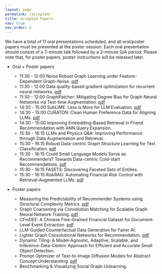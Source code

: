 ```yaml
---
layout: page
permalink: /accepted/
title: Accepted Papers
nav: true
nav_order: 4
---
```


We have a total of 11 oral presentations scheduled, and all oral/poster papers must be presented at the poster session. Each oral presentation should consist of a 7-minute talk followed by a 2-minute Q/A period. Please note that, for poster papers, poster instructions will be released later.

- Oral + Poster papers

  - 11:30 - 12:00 Noise Robust Graph Learning under Feature-Dependent Graph-Noise. [pdf](../assets/pdf/accepted_papers/65.pdf)
  - 11:30 - 12:00 Data quality-based gradient optimization for recurrent neural networks. [pdf](../assets/pdf/accepted_papers/73.pdf)
  - 11:30 - 12:00 GraphPatcher: Mitigating Degree Bias for Graph Neural Networks via Test-time Augmentation. [pdf](../assets/pdf/accepted_papers/94.pdf)
  - 14:30 - 15:00 SubLIME: Less is More for LLM Evaluation. [pdf](../assets/pdf/accepted_papers/106.pdf)
  - 14:30 - 15:00 CURATON: Clean Human Preference Data for Aligning LLMs. [pdf](../assets/pdf/accepted_papers/108.pdf)
  - 14:30 - 15:00 Improving Embedding-Based Retrieval in Friend Recommendation with ANN Query Expansion.
  - 15:30 - 16:15 LLMs and Physics Q&A: Improving Performance through Data Augmentation and Retrieval.
  - 15:30 - 16:15 Robust Data-centric Graph Structure Learning for Text Classification. [pdf](../assets/pdf/accepted_papers/15.pdf)
  - 15:30 - 16:15 Could Small Language Models Serve as Recommenders? Towards Data-centric Cold-start Recommendations. [pdf](../assets/pdf/accepted_papers/74.pdf)
  - 15:30 - 16:15 FASETS: Discovering Faceted Sets of Entities.
  - 15:30 - 16:15 RiskRAG: Automating Financial Risk Control with Retrieval-Augmented LLMs. [pdf](../assets/pdf/accepted_papers/83.pdf)

- Poster papers
  - Measuring the Predictability of Recommender Systems using Structural Complexity Metrics. [pdf](../assets/pdf/accepted_papers/71.pdf)
  - Graph Coarsening via Convolution Matching for Scalable Graph Neural Network Training. [pdf](../assets/pdf/accepted_papers/78.pdf)
  - CFinDEE: A Chinese Fine-Grained Financial Dataset for Document-Level Event Extraction. [pdf](../assets/pdf/accepted_papers/80.pdf)
  - LLM-Guided Counterfactual Data Generation for Fairer AI.
  - Lighter Graph Convolutional Networks for Recommendation. [pdf](../assets/pdf/accepted_papers/139.pdf)
  - Dynamic Tiling: A Model-Agnostic, Adaptive, Scalable, and Inference-Data-Centric Approach for Efficient and Accurate Small Object Detection.
  - Prompt Optimizer of Text-to-Image Diffusion Models for Abstract Concept Understanding. [pdf](../assets/pdf/accepted_papers/111.pdf)
  - Benchmarking & Visualizing Social Graph Unlearning.
